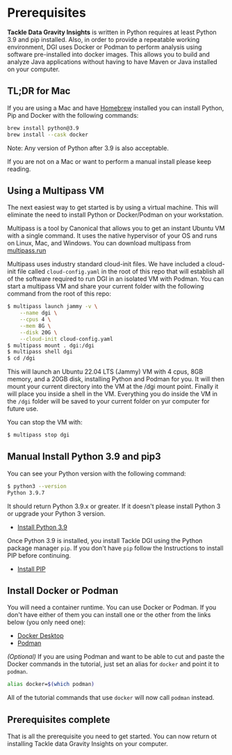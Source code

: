 # Prerequisites

**Tackle Data Gravity Insights** is written in Python requires at least Python 3.9 and pip installed. Also, in order to provide a repeatable working environment, DGI uses Docker or Podman to perform analysis using software pre-installed into docker images. This allows you to build and analyze Java applications without having to have Maven or Java installed on your computer.

## TL;DR for Mac

If you are using a Mac and have [Homebrew](https://brew.sh) installed you can install Python, Pip and Docker with the following commands:

```bash
brew install python@3.9
brew install --cask docker
```

Note: Any version of Python after 3.9 is also acceptable.

If you are not on a Mac or want to perform a manual install please keep reading.

## Using a Multipass VM

The next easiest way to get started is by using a virtual machine. This will eliminate the need to install Python or Docker/Podman on your workstation.

Multipass is a tool by Canonical that allows you to get an instant Ubuntu VM with a single command. It uses the native hypervisor of your OS and runs on Linux, Mac, and Windows. You can download multipass from [multipass.run](https://multipass.run)

Multipass uses industry standard cloud-init files. We have included a cloud-init file called `cloud-config.yaml` in the root of this repo that will establish all of the software required to run DGI in an isolated VM with Podman. You can start a multipass VM and share your current folder with the following command from the root of this repo:

```bash
$ multipass launch jammy -v \
    --name dgi \
    --cpus 4 \
    --mem 8G \
    --disk 20G \
    --cloud-init cloud-config.yaml 
$ multipass mount . dgi:/dgi
$ multipass shell dgi
$ cd /dgi
```

This will launch an Ubuntu 22.04 LTS (Jammy) VM with 4 cpus, 8GB memory, and a 20GB disk, installing Python and Podman for you. It will then mount your current directory into the VM at the /dgi mount point. Finally it will place you inside a shell in the VM. Everything you do inside the VM in the `/dgi` folder will be saved to your current folder on yur computer for future use.

You can stop the VM with:

```bash
$ multipass stop dgi
```

## Manual Install Python 3.9 and pip3

You can see your Python version with the following command:

```bash
$ python3 --version
Python 3.9.7
```

It should return Python 3.9.x or greater. If it doesn't please install Python 3 or upgrade your Python 3 version.

- [Install Python 3.9](https://www.python.org/downloads/)

Once Python 3.9 is installed, you install Tackle DGI using the Python package manager `pip`. If you don't have `pip` follow the Instructions to install PIP before continuing.

- [Install PIP](https://pip.pypa.io/en/stable/installation/)

## Install Docker or Podman

You will need a container runtime. You can use Docker or Podman. If you don't have either of them you can install one or the other from the links below (you only need one):

- [Docker Desktop](https://www.docker.com/products/docker-desktop)
- [Podman](https://podman.io/getting-started/installation.html)

_(Optional)_ If you are using Podman and want to be able to cut and paste the Docker commands in the tutorial, just set an alias for `docker` and point it to `podman`.

```bash
alias docker=$(which podman)
```

All of the tutorial commands that use `docker` will now call `podman` instead.

## Prerequisites complete

That is all the prerequisite you need to get started. You can now return ot installing Tackle data Gravity Insights on your computer.

